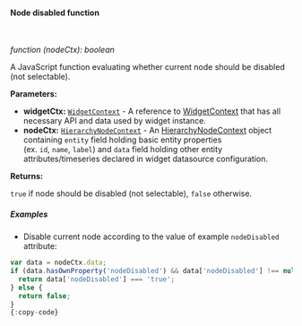 #### Node disabled function

<div class="divider"></div>
<br/>

*function (nodeCtx): boolean*

A JavaScript function evaluating whether current node should be disabled (not selectable).

**Parameters:**

<ul>
  <li><b>widgetCtx:</b> <code><a href="https://github.com/echoiot/echoiot/blob/5bb6403407aa4898084832d6698aa9ea6d484889/ui-ngx/src/app/modules/home/models/widget-component.models.ts#L107" target="_blank">WidgetContext</a></code> - A reference to <a href="https://github.com/echoiot/echoiot/blob/5bb6403407aa4898084832d6698aa9ea6d484889/ui-ngx/src/app/modules/home/models/widget-component.models.ts#L107" target="_blank">WidgetContext</a> that has all necessary API 
     and data used by widget instance.
  </li>
  <li><b>nodeCtx:</b> <code><a href="https://github.com/echoiot/echoiot/blob/e264f7b8ddff05bda85c4833bf497f47f447496e/ui-ngx/src/app/modules/home/components/widget/lib/entities-hierarchy-widget.models.ts#L35" target="_blank">HierarchyNodeContext</a></code> - An 
            <a href="https://github.com/echoiot/echoiot/blob/e264f7b8ddff05bda85c4833bf497f47f447496e/ui-ngx/src/app/modules/home/components/widget/lib/entities-hierarchy-widget.models.ts#L35" target="_blank">HierarchyNodeContext</a> object
            containing <code>entity</code> field holding basic entity properties <br> (ex. <code>id</code>, <code>name</code>, <code>label</code>) and <code>data</code> field holding other entity attributes/timeseries declared in widget datasource configuration.
   </li>
</ul>

**Returns:**

`true` if node should be disabled (not selectable), `false` otherwise.

<div class="divider"></div>

##### Examples

* Disable current node according to the value of example `nodeDisabled` attribute:

```javascript
var data = nodeCtx.data;
if (data.hasOwnProperty('nodeDisabled') && data['nodeDisabled'] !== null) {
  return data['nodeDisabled'] === 'true';
} else {
  return false;
}
{:copy-code}
```

<br>
<br>
